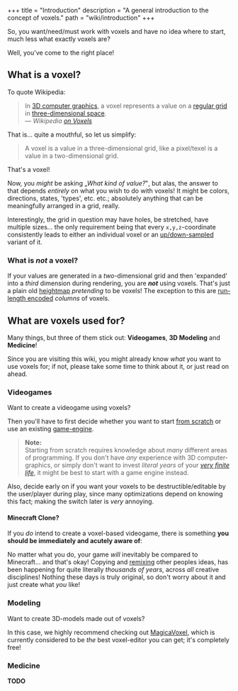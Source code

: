 +++
title = "Introduction"
description = "A general introduction to the concept of voxels."
path = "wiki/introduction"
+++

So, you want/need/must work with voxels and have no idea where to start, much less what exactly voxels are?

Well, you've come to the right place!

## What is a voxel?

To quote Wikipedia:

> In [3D computer graphics](https://en.wikipedia.org/wiki/3D_computer_graphics),
> a voxel represents a value on a [regular grid](https://en.wikipedia.org/wiki/Regular_grid)
> in [three-dimensional space](https://en.wikipedia.org/wiki/Three-dimensional_space).
> <br>&mdash; *Wikipedia [on Voxels](https://en.wikipedia.org/wiki/Voxel)*

That is... quite a mouthful, so let us simplify:

> A voxel is a value in a three-dimensional grid, like a pixel/texel is a value in a two-dimensional grid.

That's a voxel!

Now, you *might* be asking „*What kind of value?*‟, but alas,
the answer to that depends *entirely* on what you wish to do with voxels!
It might be colors, directions, states, 'types', etc. etc.;
absolutely anything that can be meaningfully arranged in a grid, really.

Interestingly, the grid in question may have holes, be stretched, have multiple sizes...
the only requirement being that every `x,y,z`-coordinate consistently leads to either
an individual voxel or an [up/down-sampled](/wiki/rendering/sampling) variant of it.

### What is *not* a voxel?

If your values are generated in a *two*-dimensional grid and then 'expanded' into a *third* dimension during rendering,
you are ***not*** using voxels. That's just a plain old [heightmap](https://en.wikipedia.org/wiki/Heightmap) *pretending*
to be voxels! The exception to this are [run-length encoded](/wiki/compression/run-length-encoding) *columns* of voxels.

## What are voxels used for?

Many things, but three of them stick out: **Videogames**, **3D Modeling** and **Medicine**!

Since you are visiting this wiki, you might already know *what* you want to use voxels for;
if not, please take some time to think about it, or just read on ahead.

### Videogames

Want to create a videogame using voxels?

Then you'll have to first decide whether you want to start [from scratch](/wiki/engines/from-scratch)
or use an existing [game-engine](/wiki/engines/).

> **Note:**  
> Starting from scratch requires knowledge about *many* different areas of programming.
> If you don't have *any* experience with 3D computer-graphics,
> or simply don't want to invest *literal years* of your *[very finite life](https://www.youtube.com/watch?v=JXeJANDKwDc)*,
> it might be best to start with a game engine instead.

Also, decide early on if you want your voxels to be destructible/editable by the user/player during play,
since many optimizations depend on knowing this fact; making the switch later is *very* annoying.

#### Minecraft Clone?

If you *do* intend to create a voxel-based videogame,
there is something **you should be immediately and acutely aware of**:

No matter what you do, your game *will* inevitably be compared to Minecraft... and that's okay!
Copying and [remixing](https://www.youtube.com/watch?v=MZ2GuvUWaP8) other peoples ideas,
has been happening for quite literally *thousands of years*, across *all* creative disciplines!
Nothing these days is truly original, so don't worry about it and just create what *you* like!

### Modeling

Want to create 3D-models made out of voxels?

In this case, we highly recommend checking out [MagicaVoxel](https://ephtracy.github.io/index.html?page=mv_main),
which is currently considered to be *the* best voxel-editor you can get; it's completely free!

### Medicine

**TODO**
